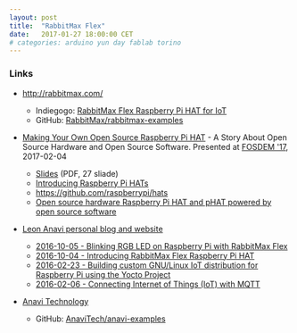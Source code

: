 ```yaml
---
layout: post
title:  "RabbitMax Flex"
date:   2017-01-27 18:00:00 CET
# categories: arduino yun day fablab torino
---
```


### Links

* <http://rabbitmax.com/>
  * Indiegogo: [RabbitMax Flex Raspberry Pi HAT for IoT](https://www.indiegogo.com/projects/rabbitmax-flex-raspberry-pi-hat-for-iot/x/7852060#/)
  * GitHub: [RabbitMax/rabbitmax-examples](https://github.com/RabbitMax/rabbitmax-examples)


* [Making Your Own Open Source Raspberry Pi HAT](https://fosdem.org/2017/schedule/event/diy_pi_hat/) - A Story About Open Source Hardware and Open Source Software. Presented at [FOSDEM '17](https://fosdem.org/2017/), 2017-02-04
  * [Slides](https://fosdem.org/2017/schedule/event/diy_pi_hat/attachments/slides/1508/export/events/attachments/diy_pi_hat/slides/1508/leon_anavi_raspberrypi_hat.pdf) (PDF, 27 sliade)
  * [Introducing Raspberry Pi HATs](https://www.raspberrypi.org/blog/introducing-raspberry-pi-hats/)
  * <https://github.com/raspberrypi/hats>
  * [Open source hardware Raspberry Pi HAT and pHAT powered by open source software](https://github.com/AnaviTech)


* [Leon Anavi personal blog and website](https://anavi.org/)
  * [2016-10-05 - Blinking RGB LED on Raspberry Pi with RabbitMax Flex](https://www.anavi.org/article/208/)
  * [2016-10-04 - Introducing RabbitMax Flex Raspberry Pi HAT](https://www.anavi.org/article/207/)
  * [2016-02-23 - Building custom GNU/Linux IoT distribution for Raspberry Pi using the Yocto Project](https://www.anavi.org/article/197/)
  * [2016-02-06 - Connecting Internet of Things (IoT) with MQTT](https://www.anavi.org/article/197/)


* [Anavi Technology](http://anavi.technology/)
  * GitHub: [AnaviTech/anavi-examples](https://github.com/AnaviTech/anavi-examples)


<!-- EOF -->
